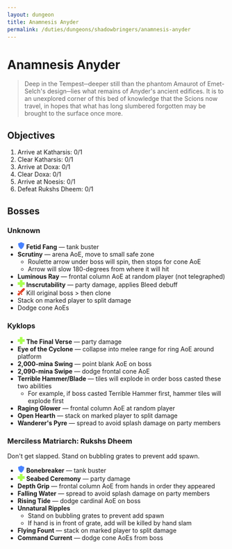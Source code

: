 ```yaml
---
layout: dungeon
title: Anamnesis Anyder
permalink: /duties/dungeons/shadowbringers/anamnesis-anyder
---
```


# Anamnesis Anyder

> Deep in the Tempest─deeper still than the phantom Amaurot of Emet-Selch's design─lies what remains of Anyder's ancient edifices. It is to an unexplored corner of this bed of knowledge that the Scions now travel, in hopes that what has long slumbered forgotten may be brought to the surface once more.

## Objectives

1. Arrive at Katharsis: 0/1
2. Clear Katharsis: 0/1
3. Arrive at Doxa: 0/1
4. Clear Doxa: 0/1
5. Arrive at Noesis: 0/1
6. Defeat Rukshs Dheem: 0/1

## Bosses

### Unknown

- ![](/assets/icons/role-tank.png) **Fetid Fang** — tank buster
- **Scrutiny** — arena AoE, move to small safe zone
  - Roulette arrow under boss will spin, then stops for cone AoE
  - Arrow will slow 180-degrees from where it will hit
- **Luminous Ray** — frontal column AoE at random player (not telegraphed)
- ![](/assets/icons/role-healer.png) **Inscrutability** — party damage, applies Bleed debuff
- ![](/assets/icons/role-dps.png) Kill original boss > then clone
- Stack on marked player to split damage
- Dodge cone AoEs

### Kyklops

- ![](/assets/icons/role-healer.png) **The Final Verse** — party damage
- **Eye of the Cyclone** — collapse into melee range for ring AoE around platform
- **2,000-mina Swing** — point blank AoE on boss
- **2,090-mina Swipe** — dodge frontal cone AoE
- **Terrible Hammer/Blade** — tiles will explode in order boss casted these two abilities
  - For example, if boss casted Terrible Hammer first, hammer tiles will explode first
- **Raging Glower** — frontal column AoE at random player
- **Open Hearth** — stack on marked player to split damage
- **Wanderer's Pyre** — spread to avoid splash damage on party members

### Merciless Matriarch: Rukshs Dheem

Don't get slapped. Stand on bubbling grates to prevent add spawn.

- ![](/assets/icons/role-tank.png) **Bonebreaker** — tank buster
- ![](/assets/icons/role-healer.png) **Seabed Ceremony** — party damage
- **Depth Grip** — frontal column AoE from hands in order they appeared
- **Falling Water** — spread to avoid splash damage on party members
- **Rising Tide** — dodge cardinal AoE on boss
- **Unnatural Ripples**
  - Stand on bubbling grates to prevent add spawn
  - If hand is in front of grate, add will be killed by hand slam
- **Flying Fount** — stack on marked player to split damage
- **Command Current** — dodge cone AoEs from boss

